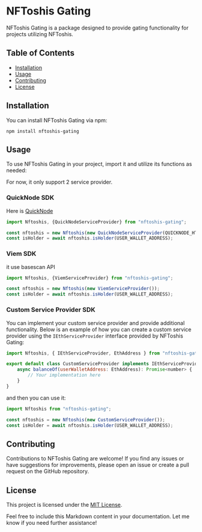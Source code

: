 # NFToshis Gating

NFToshis Gating is a package designed to provide gating functionality for projects utilizing NFToshis.

## Table of Contents

- [Installation](#installation)
- [Usage](#usage)
- [Contributing](#contributing)
- [License](#license)

## Installation

You can install NFToshis Gating via npm:

```
npm install nftoshis-gating
```

## Usage

To use NFToshis Gating in your project, import it and utilize its functions as needed:

For now, it only support 2 service provider.

### QuickNode SDK

Here is [QuickNode](https://www.quicknode.com/)

```javascript
import Nftoshis, {QuickNodeServiceProvider} from "nftoshis-gating";

const nftoshis = new Nftoshis(new QuickNodeServiceProvider(QUICKNODE_HTTPS_URL));
const isHolder = await nftoshis.isHolder(USER_WALLET_ADDRESS);

```

### Viem SDK

it use basescan API

```javascript
import Nftoshis, {ViemServiceProvider} from "nftoshis-gating";

const nftoshis = new Nftoshis(new ViemServiceProvider());
const isHolder = await nftoshis.isHolder(USER_WALLET_ADDRESS);

```

### Custom Service Provider SDK

You can implement your custom service provider and provide additional functionality. Below is an example of how you can create a custom service provider using the `IEthServiceProvider` interface provided by NFToshis Gating:

```javascript
import Nftoshis, { IEthServiceProvider, EthAddress } from "nftoshis-gating";

export default class CustomServiceProvider implements IEthServiceProvider {
    async balanceOf(userWalletAddress: EthAddress): Promise<number> {
        // Your implementation here
    }
}
```

and then you can use it:

```javascript
import Nftoshis from "nftoshis-gating";

const nftoshis = new Nftoshis(new CustomServiceProvider());
const isHolder = await nftoshis.isHolder(USER_WALLET_ADDRESS);
```

## Contributing

Contributions to NFToshis Gating are welcome! If you find any issues or have suggestions for improvements, please open an issue or create a pull request on the GitHub repository.

## License

This project is licensed under the [MIT License](LICENSE).

Feel free to include this Markdown content in your documentation. Let me know if you need further assistance!






